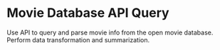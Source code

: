# Movie Database API Query

Use API to query and parse movie info from the open movie database. Perform data transformation and summarization.
